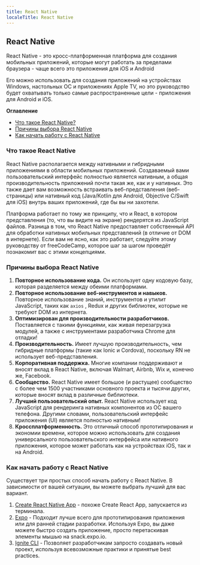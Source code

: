 ```yaml
---
title: React Native
localeTitle: React Native
---
```

## React Native

React Native - это кросс-платформенная платформа для создания мобильных приложений, которые могут работать за пределами браузера - чаще всего это приложения для iOS и Android

Его можно использовать для создания приложений на устройствах Windows, настольных ОС и приложениях Apple TV, но это руководство будет охватывать только самые распространенные цели - приложения для Android и iOS.

**Оглавление**

*   [Что такое React Native?](#what-is-react-native)
*   [Причины выбора React Native](#reasons-to-choose-react-native)
*   [Как начать работу с React Native](#how-to-get-started-with-react-native)

### Что такое React Native

React Native располагается между нативными и гибридными приложениями в области мобильных приложений. Создаваемый вами пользовательский интерфейс полностью является нативным, а общая производительность приложений почти такая же, как и у нативных. Это также дает вам возможность встраивать веб-представления (веб-страницы) или нативный код (Java/Kotlin для Android, Objective C/Swift для iOS) внутрь ваших приложений, где бы вы ни захотели.

Платформа работает по тому же принципу, что и React, в котором представления (то, что вы видите на экране) рендерятся из JavaScript файлов. Разница в том, что React Native предоставляет собственный API для обработки нативных мобильных представлений (в отличие от DOM в интернете). Если вам не ясно, как это работает, следуйте этому руководству от freeCodeCamp, которое шаг за шагом проведёт познакомит вас с этими концепциями.

### Причины выбора React Native

1.  **Повторное использование кода.** Он использует одну кодовую базу, которая разделяется между обеими платформами.
2.  **Повторное использование веб-инструментов и навыков.** Повторное использование знаний, инструментов и утилит JavaScript, таких как `axios` , Redux и других библиотек, которые не требуют DOM из интернета.
3.  **Оптимизирован для производительности разработчиков.** Поставляется с такими функциями, как живая перезагрузка модулей, а также с инструментами разработчика Chrome для отладки!
4.  **Производительность.** Имеет лучшую производительность, чем гибридные платформы (такие как Ionic и Cordova), поскольку RN не использует веб-представления.
5.  **Корпоративная поддержка.** Многие компании поддерживают и вносят вклад в React Native, включая Walmart, Airbnb, Wix и, конечно же, Facebook.
6.  **Сообщество.** React Native имеет большое (и растущее) сообщество с более чем 1500 участниками основного проекта и тысячи других, которые вносят вклад в различные библиотеки.
7.  **Лучший пользовательский опыт.** React Native использует код JavaScript для рендеринга нативных компонентов из ОС вашего телефона. Другими словами, пользовательский интерфейс приложения (UI) является полностью нативным!
8.  **Кроссплатформенность.** Это отличный способ прототипирования и экономии времени, которое можно использовать для создания универсального пользовательского интерфейса или нативного приложения, которое может работать как на устройствах iOS, так и на Android.

### Как начать работу с React Native

Существует три простых способ начать работу с React Native. В зависимости от вашей ситуации, вы можете выбрать лучший для вас вариант.

1.  [Create React Native App](https://www.npmjs.com/package/create-react-native-app) - похоже Create React App, запускается из терминала.
2.  [Expo](https://expo.io) - Подходит лучше всего для прототипирования приложения или для ранней стадии разработки. Используя Expo, вы даже можете быстро создать приложение, просто перетаскивая элементы мышью на snack.expo.io.
3.  [Ignite CLI](https://github.com/infinitered/ignite) - Позволяет разработчикам запросто создавать новый проект, используя всевозможные практики и принятые best practices.
